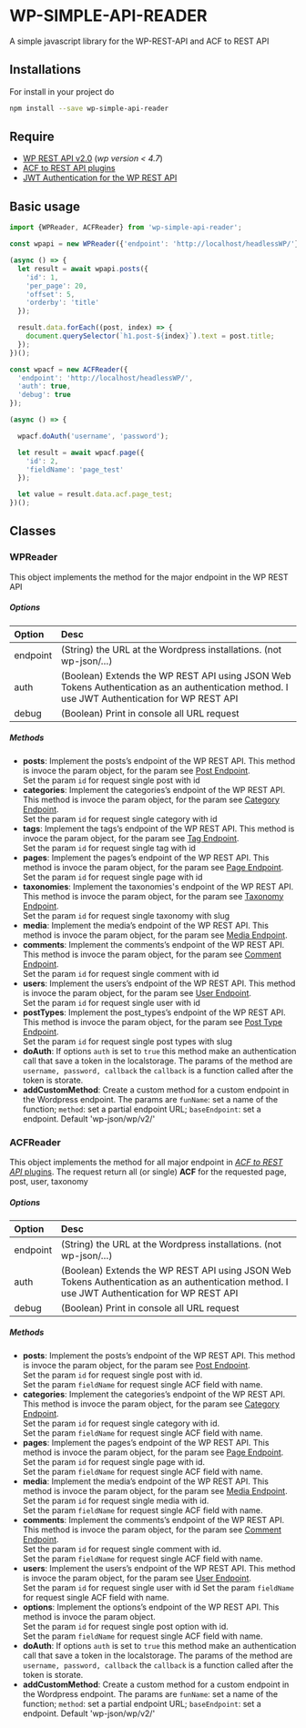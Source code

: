# WP-SIMPLE-API-READER
A simple javascript library for the WP-REST-API and ACF to REST API

## Installations
For install in your project do

```bash
npm install --save wp-simple-api-reader
```

## Require
 - [WP REST API v2.0](https://github.com/WP-API/WP-API) (*wp version < 4.7*)
 - [ACF to REST API plugins](https://github.com/airesvsg/acf-to-rest-api)
 - [JWT Authentication for the WP REST API](https://github.com/Tmeister/wp-api-jwt-auth)

## Basic usage
```javascript
import {WPReader, ACFReader} from 'wp-simple-api-reader';

const wpapi = new WPReader({'endpoint': 'http://localhost/headlessWP/'});

(async () => {
  let result = await wpapi.posts({
    'id': 1,
    'per_page': 20,
    'offset': 5,
    'orderby': 'title'
  });

  result.data.forEach((post, index) => {
    document.querySelector(`h1.post-${index}`).text = post.title;
  });
})();

const wpacf = new ACFReader({
  'endpoint': 'http://localhost/headlessWP/',
  'auth': true,
  'debug': true
});

(async () => {

  wpacf.doAuth('username', 'password');

  let result = await wpacf.page({
    'id': 2,
    'fieldName': 'page_test'
  });

  let value = result.data.acf.page_test;
})();
```

## Classes
### WPReader
This object implements the method for the major endpoint in the WP REST API

##### Options

| Option | Desc |
|:--|:--|
| endpoint | (String) the URL at the Wordpress installations. (not wp-json/…) |
| auth | (Boolean) Extends the WP REST API using JSON Web Tokens Authentication as an authentication method. I use JWT Authentication for WP REST API |
| debug | (Boolean) Print in console all URL request  |

##### Methods
* **posts**: Implement the posts’s endpoint of the WP REST API. This method is invoce the param object, for the param see [Post Endpoint](https://developer.wordpress.org/rest-api/reference/posts/).<br>
Set the param ```id``` for request single post with id
* **categories**: Implement the categories’s endpoint of the WP REST API. This method is invoce the param object, for the param see [Category Endpoint](https://developer.wordpress.org/rest-api/reference/categories/).<br>
Set the param ```id``` for request single category with id
* **tags**: Implement the tags’s endpoint of the WP REST API. This method is invoce the param object, for the param see [Tag Endpoint](https://developer.wordpress.org/rest-api/reference/tags/).<br>
Set the param ```id``` for request single tag with id
* **pages**: Implement the pages’s endpoint of the WP REST API. This method is invoce the param object, for the param see [Page Endpoint](https://developer.wordpress.org/rest-api/reference/pages/).<br>
Set the param ```id``` for request single page with id
* **taxonomies**: Implement the taxonomies's endpoint of the WP REST API. This method is invoce the param object, for the param see [Taxonomy Endpoint](https://developer.wordpress.org/rest-api/reference/taxonomies/).<br>
Set the param ```id``` for request single taxonomy with slug
* **media**: Implement the media’s endpoint of the WP REST API. This method is invoce the param object, for the param see [Media Endpoint](https://developer.wordpress.org/rest-api/reference/media/).<br>
* **comments**: Implement the comments’s endpoint of the WP REST API. This method is invoce the param object, for the param see [Comment Endpoint](https://developer.wordpress.org/rest-api/reference/comments/).<br>
Set the param ```id``` for request single comment with id
* **users**: Implement the users’s endpoint of the WP REST API. This method is invoce the param object, for the param see [User Endpoint](https://developer.wordpress.org/rest-api/reference/users/).<br>
Set the param ```id``` for request single user with id
* **postTypes**: Implement the post_types’s endpoint of the WP REST API. This method is invoce the param object, for the param see [Post Type Endpoint](https://developer.wordpress.org/rest-api/reference/post-types/).<br>
Set the param ```id``` for request single post types with slug
* **doAuth**: If options ```auth``` is set to ```true``` this method make an authentication call that save a token in the localstorage. The params of the method are ```username, password, callback``` the ```callback``` is a function called after the token is storate.
* **addCustomMethod**: Create a custom method for a custom endpoint in the Wordpress endpoint. The params are ```funName```: set a name of the function; ```method```: set a partial endpoint URL; ```baseEndpoint```: set a endpoint. Default 'wp-json/wp/v2/'


### ACFReader
This object implements the method for all major endpoint in [*ACF to REST API* plugins](https://github.com/airesvsg/acf-to-rest-api).
The request return all (or single) **ACF** for the requested page, post, user, taxonomy
##### Options

| Option | Desc |
|:--|:--|
| endpoint | (String) the URL at the Wordpress installations. (not wp-json/…) |
| auth | (Boolean) Extends the WP REST API using JSON Web Tokens Authentication as an authentication method. I use JWT Authentication for WP REST API |
| debug | (Boolean) Print in console all URL request  |

##### Methods
* **posts**: Implement the posts’s endpoint of the WP REST API. This method is invoce the param object, for the param see [Post Endpoint](https://developer.wordpress.org/rest-api/reference/posts/).<br>
Set the param ```id``` for request single post with id.<br>
Set the param ```fieldName``` for request single ACF field with name.
* **categories**: Implement the categories’s endpoint of the WP REST API. This method is invoce the param object, for the param see [Category Endpoint](https://developer.wordpress.org/rest-api/reference/categories/).<br>
Set the param ```id``` for request single category with id.<br>
Set the param ```fieldName``` for request single ACF field with name.
* **pages**: Implement the pages’s endpoint of the WP REST API. This method is invoce the param object, for the param see [Page Endpoint](https://developer.wordpress.org/rest-api/reference/pages/).<br>
Set the param ```id``` for request single page with id.<br>
Set the param ```fieldName``` for request single ACF field with name.
* **media**: Implement the media’s endpoint of the WP REST API. This method is invoce the param object, for the param see [Media Endpoint](https://developer.wordpress.org/rest-api/reference/media/).<br>
Set the param ```id``` for request single media with id.<br>
Set the param ```fieldName``` for request single ACF field with name.
* **comments**: Implement the comments’s endpoint of the WP REST API. This method is invoce the param object, for the param see [Comment Endpoint](https://developer.wordpress.org/rest-api/reference/comments/).<br>
Set the param ```id``` for request single comment with id.<br>
Set the param ```fieldName``` for request single ACF field with name.
* **users**: Implement the users’s endpoint of the WP REST API. This method is invoce the param object, for the param see [User Endpoint](https://developer.wordpress.org/rest-api/reference/users/).<br>
Set the param ```id``` for request single user with id
Set the param ```fieldName``` for request single ACF field with name.
* **options**: Implement the options’s endpoint of the WP REST API. This method is invoce the param object.<br>
Set the param ```id``` for request single post option with id.<br>
Set the param ```fieldName``` for request single ACF field with name.
* **doAuth**: If options ```auth``` is set to ```true``` this method make an authentication call that save a token in the localstorage. The params of the method are ```username, password, callback``` the ```callback``` is a function called after the token is storate.
* **addCustomMethod**: Create a custom method for a custom endpoint in the Wordpress endpoint. The params are ```funName```: set a name of the function; ```method```: set a partial endpoint URL; ```baseEndpoint```: set a endpoint. Default 'wp-json/wp/v2/'

